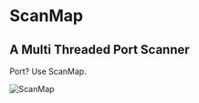 # ScanMap
## A Multi Threaded Port Scanner

 Port?  Use ScanMap.
 
 ![ScanMap](https://user-images.githubusercontent.com/99896373/158236793-c3adf8d4-76f1-4759-95a1-36822c0a0d38.JPG)
 
 
